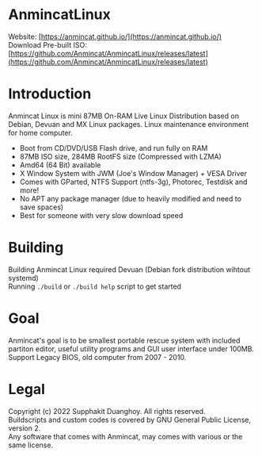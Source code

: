 # AnmincatLinux
Website: [https://anmincat.github.io/](https://anmincat.github.io/) <br>
Download Pre-built ISO: [https://github.com/Anmincat/AnmincatLinux/releases/latest](https://github.com/Anmincat/AnmincatLinux/releases/latest)
# Introduction
Anmincat Linux is mini 87MB On-RAM Live Linux Distribution based on Debian, Devuan and MX Linux packages. Linux maintenance environment for home computer.
	<ul>
		<li>Boot from CD/DVD/USB Flash drive, and run fully on RAM</li>
		<li>87MB ISO size, 284MB RootFS size (Compressed with LZMA)</li>
		<li>Amd64 (64 Bit) available</li>
		<li>X Window System with JWM (Joe's Window Manager) + VESA Driver</li>
		<li>Comes with GParted, NTFS Support (ntfs-3g), Photorec, Testdisk and more!</li>
		<li>No APT any package manager (due to heavily modified and need to save spaces)</li>
		<li>Best for someone with very slow download speed</li>
      </ul>
# Building
Building Anmincat Linux required Devuan (Debian fork distribution wihtout systemd) <br>
Running ``./build`` or ``./build help`` script to get started
# Goal
Anmincat's goal is to be smallest portable rescue system with included partiton editor, useful utility programs and GUI user interface under 100MB. 
Support Legacy BIOS, old computer from 2007 - 2010.
# Legal
Copyright (c) 2022 Supphakit Duanghoy. All rights reserved. <br>
Buildscripts and custom codes is covered by GNU General Public License, version 2. <br>
Any software that comes with Anmincat, may comes with various or the same license.
